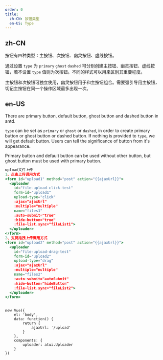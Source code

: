 ```yaml
---
order: 0
title:
  zh-CN: 按钮类型
  en-US: Type
---
```


## zh-CN

按钮有四种类型：主按钮、次按钮、幽灵按钮、虚线按钮。

通过设置 `type` 为 `primary` `ghost` `dashed` 可分别创建主按钮、幽灵按钮、虚线按钮，若不设置 `type` 值则为次按钮。不同的样式可以用来区别其重要程度。

主按钮和次按钮可独立使用，幽灵按钮用于和主按钮组合。需要强引导用主按钮，切记主按钮在同一个操作区域最多出现一次。

## en-US

There are primary button, default button, ghost button and dashed button in antd.

`type` can be set as `primary` or `ghost` or `dashed`, in order to create primary button or ghost button or dashed button. If nothing is provided to `type`, we will get default button. Users can tell the significance of button from it's appearance.

Primary button and default button can be used without other button, but ghost button must be used with primary button.



````jsx
upload文件上传
1、点击上传调用方式
<form id="upload1" method="post" action="{{ajaxUrl}}">
  <uploader
    id="file-upload-click-test"
    form-id="upload1"
    upload-type="click"
    :ajax="ajaxUrl"
    :multiple="multiple"
    name="files1"
    :auto-submit="true"
    :hide-button="true"
    :file-list.sync="fileList1">
  </uploader>
</form>
2、支持拖拽上传调用方式
<form id="upload2" method="post" action="{{ajaxUrl}}">
  <uploader
    id="file-upload-drag-test"
    form-id="upload2"
    upload-type="drag"
    :ajax="ajaxUrl"
    :multiple="multiple"
    name="files2"
    :auto-submit="autoSubmit"
    :hide-button="hideButton"
    :file-list.sync="fileList2">
  </uploader>
</form>
    
````

````vue-script
new Vue({
    el: 'body',
    data: function() {
        return {
            ajaxUrl: '/upload'
        }
    },
    components: {
        uploader: atui.Uploader
    }
})
````